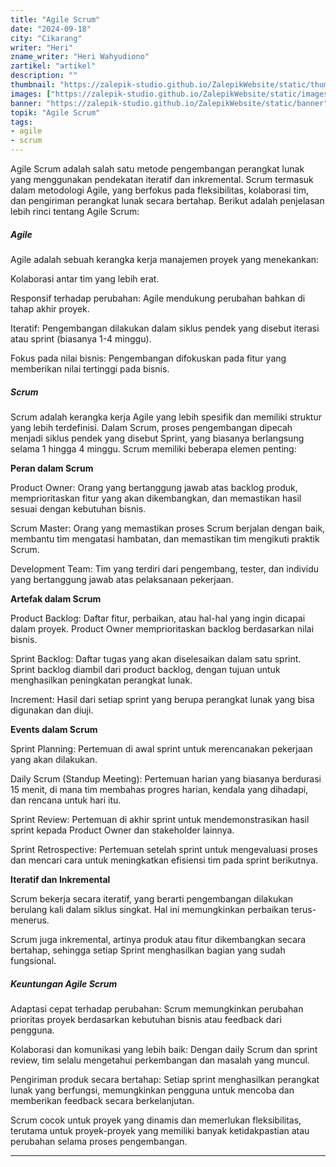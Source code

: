 ```yaml
---
title: "Agile Scrum"
date: "2024-09-18"
city: "Cikarang"
writer: "Heri"
zname_writer: "Heri Wahyudiono"
zartikel: "artikel"
description: ""
thumbnail: "https://zalepik-studio.github.io/ZalepikWebsite/static/thumbnail"
images: ["https://zalepik-studio.github.io/ZalepikWebsite/static/images"]
banner: "https://zalepik-studio.github.io/ZalepikWebsite/static/banner"
topik: "Agile Scrum"
tags: 
- agile
- scrum
---
```


Agile Scrum adalah salah satu metode pengembangan perangkat lunak yang menggunakan pendekatan iteratif dan inkremental. Scrum termasuk dalam metodologi Agile, yang berfokus pada fleksibilitas, kolaborasi tim, dan pengiriman perangkat lunak secara bertahap. Berikut adalah penjelasan lebih rinci tentang Agile Scrum:

##### Agile

Agile adalah sebuah kerangka kerja manajemen proyek yang menekankan:

<div class="zbarisbaru"></div>

Kolaborasi antar tim yang lebih erat.

<div class="zbarisbaru"></div>

Responsif terhadap perubahan: Agile mendukung perubahan bahkan di tahap akhir proyek.

<div class="zbarisbaru"></div>

Iteratif: Pengembangan dilakukan dalam siklus pendek yang disebut iterasi atau sprint (biasanya 1-4 minggu).

<div class="zbarisbaru"></div>

Fokus pada nilai bisnis: Pengembangan difokuskan pada fitur yang memberikan nilai tertinggi pada bisnis.

##### Scrum

Scrum adalah kerangka kerja Agile yang lebih spesifik dan memiliki struktur yang lebih terdefinisi. Dalam Scrum, proses pengembangan dipecah menjadi siklus pendek yang disebut Sprint, yang biasanya berlangsung selama 1 hingga 4 minggu. Scrum memiliki beberapa elemen penting:

**Peran dalam Scrum**

Product Owner: Orang yang bertanggung jawab atas backlog produk, memprioritaskan fitur yang akan dikembangkan, dan memastikan hasil sesuai dengan kebutuhan bisnis.

<div class="zbarisbaru"></div>

Scrum Master: Orang yang memastikan proses Scrum berjalan dengan baik, membantu tim mengatasi hambatan, dan memastikan tim mengikuti praktik Scrum.

<div class="zbarisbaru"></div>

Development Team: Tim yang terdiri dari pengembang, tester, dan individu yang bertanggung jawab atas pelaksanaan pekerjaan.

**Artefak dalam Scrum**

Product Backlog: Daftar fitur, perbaikan, atau hal-hal yang ingin dicapai dalam proyek. Product Owner memprioritaskan backlog berdasarkan nilai bisnis.

<div class="zbarisbaru"></div>

Sprint Backlog: Daftar tugas yang akan diselesaikan dalam satu sprint. Sprint backlog diambil dari product backlog, dengan tujuan untuk menghasilkan peningkatan perangkat lunak.

<div class="zbarisbaru"></div>

Increment: Hasil dari setiap sprint yang berupa perangkat lunak yang bisa digunakan dan diuji.

**Events dalam Scrum**

Sprint Planning: Pertemuan di awal sprint untuk merencanakan pekerjaan yang akan dilakukan.

<div class="zbarisbaru"></div>

Daily Scrum (Standup Meeting): Pertemuan harian yang biasanya berdurasi 15 menit, di mana tim membahas progres harian, kendala yang dihadapi, dan rencana untuk hari itu.

<div class="zbarisbaru"></div>

Sprint Review: Pertemuan di akhir sprint untuk mendemonstrasikan hasil sprint kepada Product Owner dan stakeholder lainnya.

<div class="zbarisbaru"></div>

Sprint Retrospective: Pertemuan setelah sprint untuk mengevaluasi proses dan mencari cara untuk meningkatkan efisiensi tim pada sprint berikutnya.

**Iteratif dan Inkremental**

Scrum bekerja secara iteratif, yang berarti pengembangan dilakukan berulang kali dalam siklus singkat. Hal ini memungkinkan perbaikan terus-menerus.

<div class="zbarisbaru"></div>

Scrum juga inkremental, artinya produk atau fitur dikembangkan secara bertahap, sehingga setiap Sprint menghasilkan bagian yang sudah fungsional.

##### Keuntungan Agile Scrum

Adaptasi cepat terhadap perubahan: Scrum memungkinkan perubahan prioritas proyek berdasarkan kebutuhan bisnis atau feedback dari pengguna.

<div class="zbarisbaru"></div>

Kolaborasi dan komunikasi yang lebih baik: Dengan daily Scrum dan sprint review, tim selalu mengetahui perkembangan dan masalah yang muncul.

<div class="zbarisbaru"></div>

Pengiriman produk secara bertahap: Setiap sprint menghasilkan perangkat lunak yang berfungsi, memungkinkan pengguna untuk mencoba dan memberikan feedback secara berkelanjutan.

<div class="zbarisbaru"></div>

Scrum cocok untuk proyek yang dinamis dan memerlukan fleksibilitas, terutama untuk proyek-proyek yang memiliki banyak ketidakpastian atau perubahan selama proses pengembangan.

<div class="zbarisbaru"></div>
<div class="zbarisbaru"></div>

---
